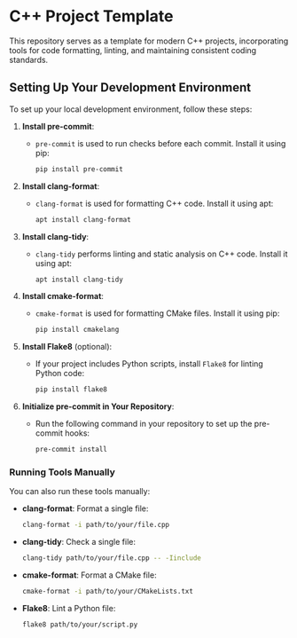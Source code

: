 # C++ Project Template

This repository serves as a template for modern C++ projects, incorporating tools for code formatting, linting, and maintaining consistent coding standards.

## Setting Up Your Development Environment

To set up your local development environment, follow these steps:

1. **Install pre-commit**:
   - `pre-commit` is used to run checks before each commit. Install it using pip:
     ```bash
     pip install pre-commit
     ```

2. **Install clang-format**:
   - `clang-format` is used for formatting C++ code. Install it using apt:
     ```bash
     apt install clang-format
     ```

3. **Install clang-tidy**:
   - `clang-tidy` performs linting and static analysis on C++ code. Install it using apt:
     ```bash
     apt install clang-tidy
     ```

4. **Install cmake-format**:
   - `cmake-format` is used for formatting CMake files. Install it using pip:
     ```bash
     pip install cmakelang
     ```

5. **Install Flake8** (optional):
   - If your project includes Python scripts, install `Flake8` for linting Python code:
     ```bash
     pip install flake8
     ```

6. **Initialize pre-commit in Your Repository**:
   - Run the following command in your repository to set up the pre-commit hooks:
     ```bash
     pre-commit install
     ```

### Running Tools Manually

You can also run these tools manually:

- **clang-format**:
  Format a single file:
  ```bash
  clang-format -i path/to/your/file.cpp
  ```

- **clang-tidy**:
  Check a single file:
  ```bash
  clang-tidy path/to/your/file.cpp -- -Iinclude
  ```

- **cmake-format**:
  Format a CMake file:
  ```bash
  cmake-format -i path/to/your/CMakeLists.txt
  ```

- **Flake8**:
  Lint a Python file:
  ```bash
  flake8 path/to/your/script.py
  ```
